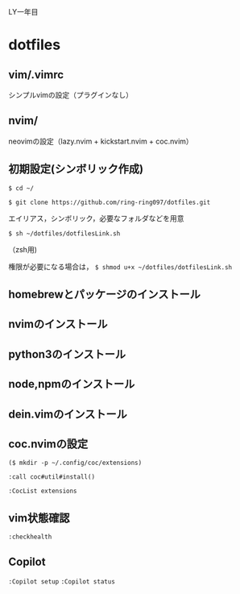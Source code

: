 LY一年目

# dotfiles
## vim/.vimrc
シンプルvimの設定（プラグインなし）

## nvim/
neovimの設定（lazy.nvim + kickstart.nvim + coc.nvim）

## 初期設定(シンボリック作成)
`$ cd ~/`

`$ git clone https://github.com/ring-ring097/dotfiles.git`

エイリアス，シンボリック，必要なフォルダなどを用意

`$ sh ~/dotfiles/dotfilesLink.sh`

（zsh用)

権限が必要になる場合は，
`$ shmod u+x ~/dotfiles/dotfilesLink.sh`

## homebrewとパッケージのインストール

## nvimのインストール 

## python3のインストール

## node,npmのインストール

## dein.vimのインストール

## coc.nvimの設定
`($ mkdir -p ~/.config/coc/extensions)`

`:call coc#util#install()`

`:CocList extensions`

## vim状態確認
`:checkhealth`

## Copilot
`:Copilot setup`
`:Copilot status`

